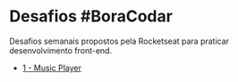 # Desafios \#BoraCodar

Desafios semanais propostos pela Rocketseat para praticar desenvolvimento front-end.

-   [1 - Music Player](./01-music-player/)
